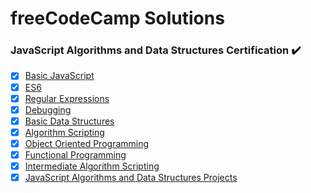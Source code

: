 # freeCodeCamp Solutions

### JavaScript Algorithms and Data Structures Certification :heavy_check_mark:

- [x] [Basic JavaScript](https://github.com/phoenixx1/DSA-JS/tree/main/JavaScript%20Algorithms%20and%20Data%20Structures/Basic%20Javascript)
- [x] [ES6](ES6)
- [x] [Regular Expressions](Regular%20Expressions)
- [x] [Debugging](Debugging)
- [x] [Basic Data Structures](Basic%20Data%20Structures)
- [x] [Algorithm Scripting](Basic%20Algorithm%20Scripting)
- [x] [Object Oriented Programming](Object%20Oriented%20Programming)
- [x] [Functional Programming](Functional%20Programming)
- [x] [Intermediate Algorithm Scripting](Intermediate%20Algorithm%20Scripting)
- [x] [JavaScript Algorithms and Data Structures Projects](JavaScript%20Algorithms%20and%20Data%20Structures%20Projects)
